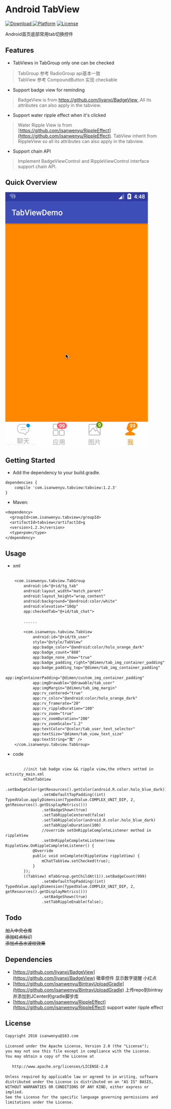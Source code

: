 # Android TabView
[ ![Download](https://api.bintray.com/packages/isanwenyu/maven/TabView/images/download.svg) ](https://bintray.com/isanwenyu/maven/TabView/_latestVersion)
[![Platform](http://img.shields.io/badge/platform-android-brightgreen.svg?style=flat)](http://developer.android.com/index.html)
[![License](https://img.shields.io/badge/license-Apache%202-blue.svg)](https://www.apache.org/licenses/LICENSE-2.0)

Android首页底部常用tab切换控件

## Features
- TabViews in TabGroup only one can be checked
> TabGroup 参考 RadioGroup api基本一致 <br>
> TabView 参考 CompoundButton 实现 checkable 

- Support badge view for reminding
> BadgeView is from [https://github.com/liyanxi/BadgeView ](https://github.com/liyanxi/BadgeView ).All its attributes can also apply in the tabview.

- Support water ripple effect when it's clicked
> Water Ripple View is from [https://github.com/isanwenyu/RippleEffect](https://github.com/isanwenyu/RippleEffect). TabView inherit from RippleView so all its attributes can also apply in the tabview.

- Support chain API 
> Implement BadgeViewControl and RippleViewControl interface support chain API.

## Quick Overview
![image](gif/tabview_demo.gif)

## Getting Started

 - Add the dependency to your build.gradle.
 
```
dependencies {
 	compile 'com.isanwenyu.tabview:tabview:1.2.3'
}
```
- Maven:

```
<dependency>
  <groupId>com.isanwenyu.tabview</groupId>
  <artifactId>tabview</artifactId>g
  <version>1.2.3</version>
  <type>pom</type>
</dependency>
```


## Usage
- xml

```

    <com.isanwenyu.tabview.TabGroup
        android:id="@+id/tg_tab"
        android:layout_width="match_parent"
        android:layout_height="wrap_content"
        android:background="@android:color/white"
        android:elevation="10dp"
        app:checkedTab="@+id/tab_chat">
        
		......

        <com.isanwenyu.tabview.TabView
            android:id="@+id/tb_user"
            style="@style/TabView"
            app:badge_color="@android:color/holo_orange_dark"
            app:badge_count="888"
            app:badge_none_show="true"
            app:badge_padding_right="@dimen/tab_img_container_padding"
            app:badge_padding_top="@dimen/tab_img_container_padding"
            app:imgContainerPadding="@dimen/custom_img_container_padding"
            app:imgDrawable="@drawable/tab_user"
            app:imgMargin="@dimen/tab_img_margin"
            app:rv_centered="true"
            app:rv_color="@android:color/holo_orange_dark"
            app:rv_framerate="20"
            app:rv_rippleDuration="100"
            app:rv_zoom="true"
            app:rv_zoomDuration="200"
            app:rv_zoomScale="1.2"
            app:textColor="@color/tab_user_text_selector"
            app:textSize="@dimen/tab_view_text_size"
            app:textString="我" />
    </com.isanwenyu.tabview.TabGroup>
```

- code

```

        //init tab badge view && ripple view,the others setted in activity_main.xml
        mChatTabView
                .setBadgeColor(getResources().getColor(android.R.color.holo_blue_dark))
                .setmDefaultTopPadding((int) TypedValue.applyDimension(TypedValue.COMPLEX_UNIT_DIP, 2, getResources().getDisplayMetrics()))
                .setBadgeShown(true)
                .setTabRippleCentered(false)
                .setTabRippleColor(android.R.color.holo_blue_dark)
                .setTabRippleDuration(100)
                //override setOnRippleCompleteListener method in rippleView
                .setOnRippleCompleteListener(new RippleView.OnRippleCompleteListener() {
            @Override
            public void onComplete(RippleView rippleView) {
                mChatTabView.setChecked(true);
            }
        });
        ((TabView) mTabGroup.getChildAt(1)).setBadgeCount(999)
                .setmDefaultTopPadding((int) TypedValue.applyDimension(TypedValue.COMPLEX_UNIT_DIP, 2, getResources().getDisplayMetrics()))
                .setBadgeShown(true)
                .setTabRippleEnable(false);
```

## Todo

 ~~加入中央仓库~~ <br>
 ~~添加红点标识~~ <br>
 ~~添加点击水波纹效果~~
 
## Dependencies
- [https://github.com/liyanxi/BadgeView](https://github.com/liyanxi/BadgeView) 徽章控件 显示数字提醒 小红点
- [https://github.com/isanwenyu/BintrayUploadGradle](https://github.com/isanwenyu/BintrayUploadGradle) 上传repo到bintray并添加到JCenter的gradle脚步库
- [https://github.com/isanwenyu/RippleEffect](https://github.com/isanwenyu/RippleEffect) support water ripple effect 

## License

    Copyright 2016 isanwenyu@163.com

    Licensed under the Apache License, Version 2.0 (the "License");
    you may not use this file except in compliance with the License.
    You may obtain a copy of the License at

       http://www.apache.org/licenses/LICENSE-2.0

    Unless required by applicable law or agreed to in writing, software
    distributed under the License is distributed on an "AS IS" BASIS,
    WITHOUT WARRANTIES OR CONDITIONS OF ANY KIND, either express or implied.
    See the License for the specific language governing permissions and
    limitations under the License.
